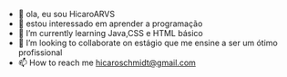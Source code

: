 - 👋 ola, eu sou HicaroARVS
- 👀 estou interessado em aprender a programação
- 🌱 I’m currently learning Java,CSS e HTML básico
- 💞️ I’m looking to collaborate on estágio que me ensine a ser um ótimo profissional
- 📫 How to reach me hicaroschmidt@gmail.com

<!---
HicaroARVS/HicaroARVS is a ✨ special ✨ repository because its `README.md` (this file) appears on your GitHub profile.
You can click the Preview link to take a look at your changes.
--->
